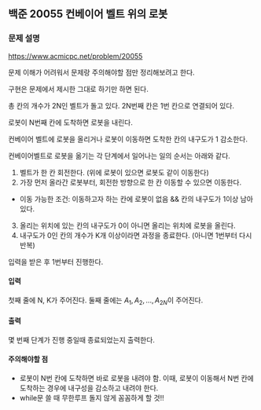 ## 백준 20055 컨베이어 벨트 위의 로봇

### 문제 설명

https://www.acmicpc.net/problem/20055

문제 이해가 어려워서 문제랑 주의해야할 점만 정리해보려고 한다.

구현은 문제에서 제시한 그대로 하기만 하면 된다.

총 칸의 개수가 2N인 벨트가 돌고 있다. 2N번째 칸은 1번 칸으로 연결되어 있다.

로봇이 N번째 칸에 도착하면 로봇을 내린다.

컨베이어 벨트에 로봇을 올리거나 로봇이 이동하면 도착한 칸의 내구도가 1 감소한다.

컨베이어벨트로 로봇을 옮기는 각 단계에서 일어나는 일의 순서는 아래와 같다.

1. 벨트가 한 칸 회전한다. (위에 로봇이 있으면 로봇도 같이 이동한다)
2. 가장 먼저 올라간 로봇부터, 회전한 방향으로 한 칸 이동할 수 있으면 이동한다.
  - 이동 가능한 조건: 이동하고자 하는 칸에 로봇이 없음 && 칸의 내구도가 1이상 남아있다.
3. 올리는 위치에 있는 칸의 내구도가 0이 아니면 올리는 위치에 로봇을 올린다.
4. 내구도가 0인 칸의 개수가 K개 이상이라면 과정을 종료한다. (아니면 1번부터 다시 반복)

입력을 받은 후 1번부터 진행한다.


#### 입력
첫째 줄에 N, K가 주어진다. 둘째 줄에는 $A_1, A_2, ..., A_{2N}$이 주어진다.

#### 출력
몇 번째 단계가 진행 중일때 종료되었는지 출력한다.

#### 주의해야할 점
- 로봇이 N번 칸에 도착하면 바로 로봇을 내려야 함. 이때, 로봇이 이동해서 N번 칸에 도착하는 경우에 내구성을 감소하고 내려야 한다.
- while문 쓸 때 무한루프 돌지 않게 꼼꼼하게 할 것!!